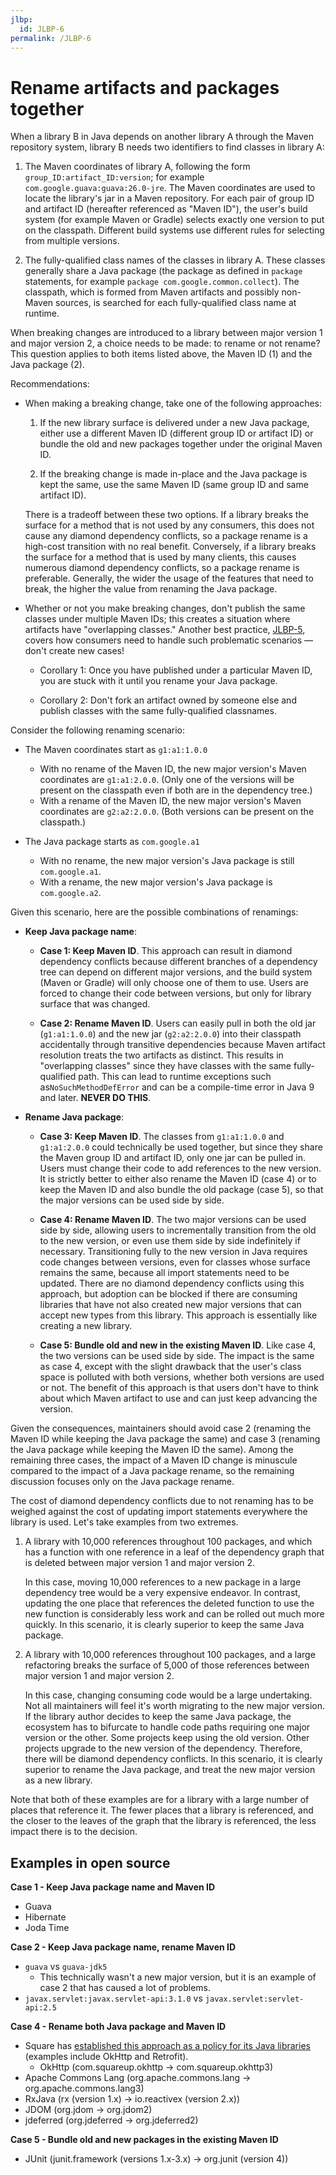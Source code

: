 ```yaml
---
jlbp:
  id: JLBP-6
permalink: /JLBP-6
---
```

# Rename artifacts and packages together

When a library B in Java depends on another library A through the Maven
repository system, library B needs two identifiers to find classes in library A:

1. The Maven coordinates of library A, following the form
   `group_ID:artifact_ID:version`; for example
   `com.google.guava:guava:26.0-jre`. The Maven coordinates are used to locate the
   library's jar in a Maven repository. For each pair of group ID and artifact ID
   (hereafter referenced as "Maven ID"), the user's build system (for example
   Maven or Gradle) selects exactly one version to put on
   the classpath. Different build systems use different rules for selecting
   from multiple versions.

2. The fully-qualified class names of the classes in library A. These classes
   generally share a Java package (the package as defined in `package`
   statements, for example `package com.google.common.collect`). The classpath,
   which is formed from Maven artifacts and possibly non-Maven sources, is
   searched for each fully-qualified class name at runtime.

When breaking changes are introduced to a library between major version 1 and
major version 2, a choice needs to be made: to rename or not rename? This
question applies to both items listed above, the Maven ID (1) and the Java
package (2).

Recommendations:

- When making a breaking change, take one of the following approaches:

  1. If the new library surface is delivered under a new Java package, either
     use a different Maven ID (different group ID or artifact ID) or bundle the
     old and new packages together under the original Maven ID.

  2. If the breaking change is made in-place and the Java package is kept the
     same, use the same Maven ID (same group ID and same artifact ID).

  There is a tradeoff between these two options. If a library breaks the
  surface for a method that is not used by any consumers, this does not cause
  any diamond dependency conflicts, so a package rename is
  a high-cost transition with no real benefit. Conversely, if a library breaks the
  surface for a method that is used by many clients, this causes numerous
  diamond dependency conflicts, so a package
  rename is preferable. Generally, the wider the usage of the features
  that need to break, the higher the value from renaming the Java package.
- Whether or not you make breaking changes, don't publish
  the same classes under multiple Maven IDs; this creates a situation where
  artifacts have "overlapping classes." Another best practice,
  [JLBP-5](JLBP-0005.md), covers how consumers need to handle such problematic
  scenarios — don't create new cases!

  - Corollary 1: Once you have published under a particular Maven ID, you are
    stuck with it until you rename your Java package.

  - Corollary 2: Don't fork an artifact owned by someone else and publish
    classes with the same fully-qualified classnames.

Consider the following renaming scenario:

- The Maven coordinates start as `g1:a1:1.0.0`
  - With no rename of the Maven ID, the new major version's Maven coordinates
    are `g1:a1:2.0.0`. (Only one of the versions will be present on the
    classpath even if both are in the dependency tree.)
  - With a rename of the Maven ID, the new major version's Maven coordinates are
    `g2:a2:2.0.0`. (Both versions can be present on the classpath.)

- The Java package starts as `com.google.a1`
  - With no rename, the new major version's Java package is still
    `com.google.a1`.
  - With a rename, the new major version's Java package is `com.google.a2`.

Given this scenario, here are the possible combinations of renamings:

- **Keep Java package name**:
  - **Case 1: Keep Maven ID**. This approach can result in diamond
    dependency conflicts because different branches of a dependency tree can
    depend on different major versions, and the build system (Maven or Gradle)
    will only choose one of them to use. Users are forced to change their code
    between versions, but only for library surface that was changed.

  - **Case 2: Rename Maven ID**. Users can easily pull in both the old jar
    (`g1:a1:1.0.0`) and the new jar (`g2:a2:2.0.0`) into their classpath
    accidentally through transitive dependencies because Maven artifact
    resolution treats the two artifacts as distinct.  This results in
    "overlapping classes" since they have classes with the same fully-qualified
    path. This can lead to runtime exceptions such as`NoSuchMethodDefError`
    and can be a compile-time error in Java 9 and later. **NEVER DO THIS**.

- **Rename Java package**:
  - **Case 3: Keep Maven ID**. The classes from `g1:a1:1.0.0` and
    `g1:a1:2.0.0` could technically be used together, but since they share the
    Maven group ID and artifact ID, only one jar can be pulled in.
    Users must change their code to add references to the new version.
    It is strictly better to either also rename the Maven ID (case 4)
    or to keep the Maven ID and also bundle the old package (case 5), so that
    the major versions can be used side by side.

  - **Case 4: Rename Maven ID**. The two major versions can be used side by
    side, allowing users to incrementally transition from the old to the new
    version, or even use them side by side indefinitely if
    necessary. Transitioning fully to the new version in Java requires code
    changes between versions, even for classes whose surface remains the same,
    because all import statements need to be updated. There are no diamond
    dependency conflicts using this approach, but adoption can be blocked if
    there are consuming libraries that have not also created new major versions
    that can accept new types from this library. This approach is essentially
    like creating a new library.
    
  - **Case 5: Bundle old and new in the existing Maven ID**. Like case 4, the
    two versions can be used side by side. The impact is the same as case 4,
    except with the slight drawback that the user's class space is polluted with
    both versions, whether both versions are used or not.
    The benefit of this approach is that users don't have to think about which
    Maven artifact to use and can just keep advancing the version.

Given the consequences, maintainers should avoid case 2
(renaming the Maven ID while keeping the Java package the same)
and case 3 (renaming the Java package while keeping the Maven ID the same).
Among the remaining three cases, the impact of a Maven ID change is minuscule compared
to the impact of a Java package rename, so the remaining discussion focuses
only on the Java package rename.

The cost of diamond dependency conflicts due to not renaming has to
be weighed against the cost of updating import statements everywhere the library
is used. Let's take examples from two extremes.

1. A library with 10,000 references throughout 100 packages, and which has a
   function with one reference in a leaf of the dependency graph that is deleted
   between major version 1 and major version 2.

   In this case, moving 10,000 references to a new package in a large dependency
   tree would be a very expensive endeavor. In contrast, updating the one place
   that references the deleted function to use the new function is
   considerably less work and can be rolled out much more quickly. In this
   scenario, it is clearly superior to keep the same Java package.

2. A library with 10,000 references throughout 100 packages, and a large
   refactoring breaks the surface of 5,000 of those references between major
   version 1 and major version 2.

   In this case, changing consuming code would be a large undertaking.
   Not all maintainers will feel it's worth migrating to the new
   major version. If the library author decides to keep the same Java
   package, the ecosystem has to bifurcate to handle code paths
   requiring one major version or the other.
   Some projects keep using the old version. Other projects upgrade to the new version of
   the dependency.
   Therefore, there will be diamond dependency conflicts.
   In this scenario, it is clearly superior to rename the Java
   package, and treat the new major version as a new library.

Note that both of these examples are for a library with a large number of places
that reference it. The fewer places that a library is referenced, and the closer
to the leaves of the graph that the library is referenced, the less impact there
is to the decision.

Examples in open source
-----------------------

**Case 1 - Keep Java package name and Maven ID**
- Guava
- Hibernate
- Joda Time

**Case 2 - Keep Java package name, rename Maven ID**
- `guava` vs `guava-jdk5`
  - This technically wasn't a new major version, but it is an example of case 2
    that has caused a lot of problems.
- `javax.servlet:javax.servlet-api:3.1.0` vs  `javax.servlet:servlet-api:2.5`

**Case 4 - Rename both Java package and Maven ID**
- Square has [established this approach as a policy for its Java libraries](http://jakewharton.com/java-interoperability-policy-for-major-version-updates/)
  (examples include OkHttp and Retrofit).
  - OkHttp (com.squareup.okhttp -> com.squareup.okhttp3)
- Apache Commons Lang (org.apache.commons.lang -> org.apache.commons.lang3)
- RxJava (rx (version 1.x) -> io.reactivex (version 2.x))
- JDOM (org.jdom -> org.jdom2)
- jdeferred (org.jdeferred -> org.jdeferred2)

**Case 5 - Bundle old and new packages in the existing Maven ID**
- JUnit (junit.framework (versions 1.x-3.x) -> org.junit (version 4))
